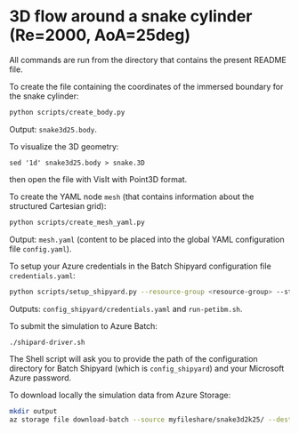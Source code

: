 # 3D flow around a snake cylinder (Re=2000, AoA=25deg)

All commands are run from the directory that contains the present README file.

To create the file containing the coordinates of the immersed boundary for the snake cylinder:

```bash
python scripts/create_body.py
```

Output: `snake3d25.body`.

To visualize the 3D geometry:

```
sed '1d' snake3d25.body > snake.3D
```

then open the file with VisIt with Point3D format.

To create the YAML node `mesh` (that contains information about the structured Cartesian grid):

```bash
python scripts/create_mesh_yaml.py
```

Output: `mesh.yaml` (content to be placed into the global YAML configuration file `config.yaml`).

To setup your Azure credentials in the Batch Shipyard configuration file `credentials.yaml`:

```bash
python scripts/setup_shipyard.py --resource-group <resource-group> --storage-account-name <storage-accout-name> --share-name <storage-fileshare-name>
```

Outputs: `config_shipyard/credentials.yaml` and `run-petibm.sh`.

To submit the simulation to Azure Batch:

```bash
./shipard-driver.sh
```

The Shell script will ask you to provide the path of the configuration directory for Batch Shipyard (which is `config_shipyard`) and your Microsoft Azure password.

To download locally the simulation data from Azure Storage:

```bash
mkdir output
az storage file download-batch --source myfileshare/snake3d2k25/ --destination output --account-name <storage-account-name>
```
